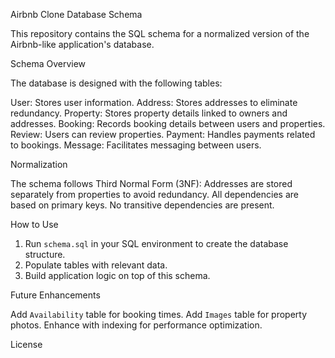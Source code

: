 Airbnb Clone Database Schema

This repository contains the SQL schema for a normalized version of the Airbnb-like application's database.

Schema Overview

The database is designed with the following tables:

User: Stores user information.
Address: Stores addresses to eliminate redundancy.
Property: Stores property details linked to owners and addresses.
Booking: Records booking details between users and properties.
Review: Users can review properties.
Payment: Handles payments related to bookings.
Message: Facilitates messaging between users.

Normalization

The schema follows Third Normal Form (3NF):
Addresses are stored separately from properties to avoid redundancy.
All dependencies are based on primary keys.
No transitive dependencies are present.

How to Use

1. Run `schema.sql` in your SQL environment to create the database structure.
2. Populate tables with relevant data.
3. Build application logic on top of this schema.

Future Enhancements

Add `Availability` table for booking times.
Add `Images` table for property photos.
Enhance with indexing for performance optimization.

License

